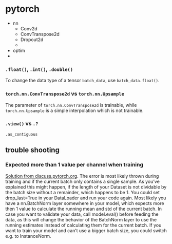 # pytorch
+ nn
  + Conv2d
  + ConvTranspose2d
  + Dropout2d
  + 
+ optim
+ 

### `.float()`, `.int()`, `.double()`
To change the data type of a tensor `batch_data`, use `batch_data.float()`.

### `torch.nn.ConvTranspose2d` vs `torch.nn.Upsample`
The parameter of `torch.nn.ConvTranspose2d` is trainable, while `torch.nn.Upsample` is a simple interpolation which is not trainable.

### `.view()` vs `.?`
`.as_contiguous`

## trouble shooting
### Expected more than 1 value per channel when training
[Solution from discuss.pytorch.org](https://discuss.pytorch.org/t/error-expected-more-than-1-value-per-channel-when-training/26274). The error is most likely thrown during training and if the current batch only contains a single sample. As you’ve explained this might happen, if the length of your Dataset is not dividable by the batch size without a remainder, which happens to be 1. You could set drop_last=True in your DataLoader and run your code again. Most likely you have a nn.BatchNorm layer somewhere in your model, which expects more then 1 value to calculate the running mean and std of the current batch. In case you want to validate your data, call model.eval() before feeding the data, as this will change the behavior of the BatchNorm layer to use the running estimates instead of calculating them for the current batch.
If you want to train your model and can’t use a bigger batch size, you could switch e.g. to InstanceNorm.
